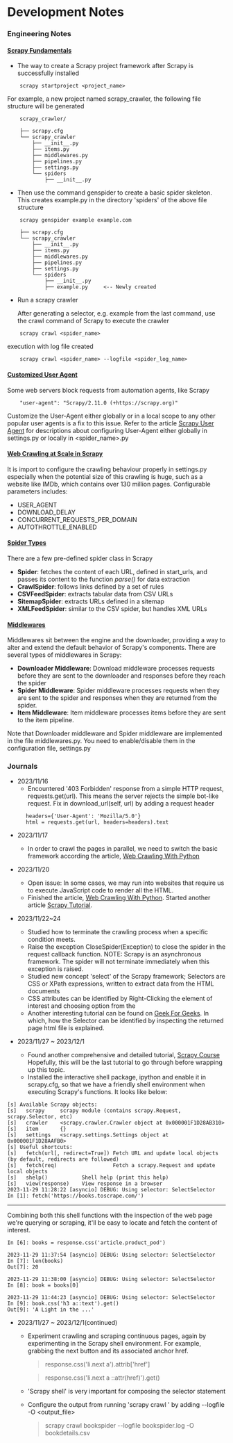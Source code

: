 # Development Notes
### Engineering Notes
#### <u>Scrapy Fundamentals</u>
- The way to create a Scrapy project framework after Scrapy is successfully installed
```
    scrapy startproject <project_name>
```
For example, a new project named scrapy_crawler, the following file structure will be generated
```
    scrapy_crawler/
    
    ├── scrapy.cfg
    └── scrapy_crawler
        ├── __init__.py
        ├── items.py
        ├── middlewares.py
        ├── pipelines.py
        ├── settings.py
        └── spiders
            ├── __init__.py
```

- Then use the command genspider to create a basic spider skeleton. This creates example.py in the directory 'spiders' of the above file structure

```
    scrapy genspider example example.com
```

```
    ├── scrapy.cfg
    └── scrapy_crawler
        ├── __init__.py
        ├── items.py
        ├── middlewares.py
        ├── pipelines.py
        ├── settings.py
        └── spiders
            ├── __init__.py
            ├── example.py     <-- Newly created
```

- Run a scrapy crawler

    After generating a selector, e.g. example from the last command, use the crawl command of Scrapy to execute the crawler
```
    scrapy crawl <spider_name>
```
execution with log file created 
```
    scrapy crawl <spider_name> --logfile <spider_log_name>
```

#### <u> Customized User Agent </u>
Some web servers block requests from automation agents, like Scrapy
```commandline
    "user-agent": "Scrapy/2.11.0 (+https://scrapy.org)"
```
Customize the User-Agent either globally or in a local scope to any other popular user agents is a fix to this issue. Refer to the article [Scrapy User Agent](https://www.zenrows.com/blog/scrapy-user-agent#set-new-ua-with-middleware) for descriptions about configuring User-Agent either globally in settings.py or locally in <spider_name>.py

#### <u>Web Crawling at Scale in Scrapy</u>
It is import to configure the crawling behaviour properly in settings.py especially when the potential size of this crawling is huge, such as a website like IMDb, which contains over 130 million pages. Configurable parameters includes:

- USER_AGENT
- DOWNLOAD_DELAY
- CONCURRENT_REQUESTS_PER_DOMAIN
- AUTOTHROTTLE_ENABLED

#### <u>Spider Types</u>
There are a few pre-defined spider class in Scrapy
- **Spider**: fetches the content of each URL, defined in start_urls, and passes its content to the function *parse()* for data extraction
- **CrawlSpider**: follows links defined by a set of rules
- **CSVFeedSpider**: extracts tabular data from CSV URLs
- **SitemapSpider**: extracts URLs defined in a sitemap
- **XMLFeedSpider**: similar to the CSV spider, but handles XML URLs

#### <u>Middlewares</u>
Middlewares sit between the engine and the downloader, providing a way to alter and extend the default behavior of Scrapy's components. There are several types of middlewares in Scrapy:
- **Downloader Middleware**: Download middleware processes requests before they are sent to the downloader and responses before they reach the spider
- **Spider Middleware**: Spider middleware processes requests when they are sent to the spider and responses when they are returned from the spider.
- **Item Middleware**: Item middleware processes items before they are sent to the item pipeline.

Note that Downloader middleware and Spider middleware are implemented in the file middlewares.py. You need to enable/disable them in the configuration file, settings.py


### Journals
- 2023/11/16
    - Encountered '403 Forbidden' response from a simple HTTP request, requests.get(url).
      This means the server rejects the simple bot-like request.
      Fix in download_url(self, url) by adding a request header
```
      headers={'User-Agent': 'Mozilla/5.0'}
      html = requests.get(url, headers=headers).text
```

- 2023/11/17
    - In order to crawl the pages in parallel, we need to switch the basic framework according the article, [Web Crawling With Python](https://www.scrapingbee.com/blog/crawling-python/)
  
- 2023/11/20
  - Open issue: In some cases, we may run into websites that require us to execute JavaScript code to render all the HTML.  
  - Finished the article, [Web Crawling With Python](https://www.scrapingbee.com/blog/crawling-python/). Started another article [Scrapy Tutorial](https://docs.scrapy.org/en/latest/intro/tutorial.html). 
  
- 2023/11/22~24
  - Studied how to terminate the crawling process when a specific condition meets. 
  - Raise the exception CloseSpider(Exception) to close the spider in the request callback function. NOTE: Scrapy is an asynchronous framework. The spider will not terminate immediately when this exception is raised.
  - Studied new concept 'select' of the Scrapy framework; Selectors are CSS or XPath expressions, written to extract data from the HTML documents
  - CSS attributes can be identified by Right-Clicking the element of interest and choosing option from the
  - Another interesting tutorial can be found on [Geek For Geeks](https://www.geeksforgeeks.org/how-to-use-scrapy-items/). In which, how the Selector can be identified by inspecting the returned page html file is explained.

- 2023/11/27 ~ 2023/12/1
  - Found another comprehensive and detailed tutorial, [Scrapy Course](https://youtu.be/mBoX_JCKZTE?si=shpV8UxqEKymm-Ha) Hopefully, this will be the last tutorial to go through before wrapping up this topic.
  - Installed the interactive shell package, ipython and enable it in scrapy.cfg, so that we have a friendly shell environment when executing Scrapy's functions. It looks like below:

```commandline
[s] Available Scrapy objects:
[s]   scrapy     scrapy module (contains scrapy.Request, scrapy.Selector, etc)
[s]   crawler    <scrapy.crawler.Crawler object at 0x000001F1D28AB310>
[s]   item       {}
[s]   settings   <scrapy.settings.Settings object at 0x000001F1D28AAFB0>
[s] Useful shortcuts:
[s]   fetch(url[, redirect=True]) Fetch URL and update local objects (by default, redirects are followed)
[s]   fetch(req)                  Fetch a scrapy.Request and update local objects
[s]   shelp()           Shell help (print this help)
[s]   view(response)    View response in a browser
2023-11-29 11:28:22 [asyncio] DEBUG: Using selector: SelectSelector
In [1]: fetch('https://books.toscrape.com/')
```
___
Combining both this shell functions with the inspection of the web page we're querying or scraping, it'll be easy to locate and fetch the content of interest.

```commandline
In [6]: books = response.css('article.product_pod')

2023-11-29 11:37:54 [asyncio] DEBUG: Using selector: SelectSelector
In [7]: len(books)
Out[7]: 20

2023-11-29 11:38:00 [asyncio] DEBUG: Using selector: SelectSelector
In [8]: book = books[0]

2023-11-29 11:44:23 [asyncio] DEBUG: Using selector: SelectSelector
In [9]: book.css('h3 a::text').get()
Out[9]: 'A Light in the ...'
```

- 2023/11/27 ~ 2023/12/1(continued)
  - Experiment crawling and scraping continuous pages, again by experimenting in the Scrapy shell environment. For example, grabbing the next button and its associated anchor href.
     
    > response.css('li.next a').attrib['href']
  
    > response.css('li.next a ::attr(href)').get()
    
  - 'Scrapy shell' is very important for composing the selector statement  
  - Configure the output from running 'scrapy crawl <spider> ' by adding --logfile <logfile> -O <output_file>
       
    > scrapy crawl bookspider --logfile bookspider.log -O bookdetails.csv
  


     

